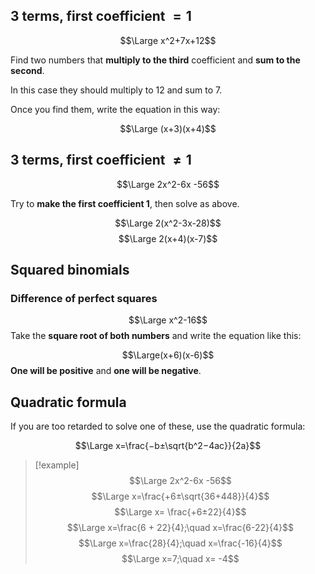 ## 3 terms, first coefficient $= 1$

$$\Large x^2+7x+12$$

Find two numbers that **multiply to the third** coefficient and **sum to the second**.

In this case they should multiply to 12 and sum to 7.

Once you find them, write the equation in this way:

$$\Large (x+3)(x+4)$$

## 3 terms, first coefficient $\neq 1$

$$\Large 2x^2-6x -56$$

Try to **make the first coefficient 1**, then solve as above.

$$\Large 2(x^2-3x-28)$$
$$\Large 2(x+4)(x-7)$$

## Squared binomials

### Difference of perfect squares

$$\Large x^2-16$$
Take the **square root of both numbers** and write the equation like this:

$$\Large(x+6)(x-6)$$
**One will be positive** and **one will be negative**.


## Quadratic formula

If you are too retarded to solve one of these, use the quadratic formula:

$$\Large x=\frac{−b±\sqrt{b^2−4ac}}{2a}$$

> [!example]
> $$\Large 2x^2-6x -56$$
> $$\Large x=\frac{+6±\sqrt{36+448}}{4}$$
> $$\Large x= \frac{+6±22}{4}$$
> $$\Large x=\frac{6 + 22}{4};\quad x=\frac{6-22}{4}$$
> $$\Large x=\frac{28}{4};\quad x=\frac{-16}{4}$$
> $$\Large x=7;\quad x= -4$$
